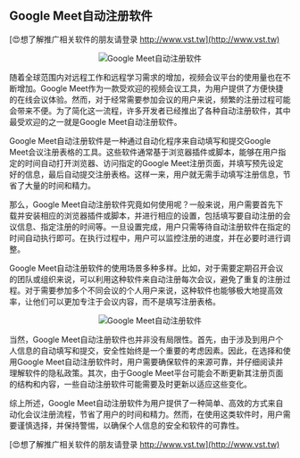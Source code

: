 ## **Google Meet自动注册软件**

[😍想了解推广相关软件的朋友请登录 http://www.vst.tw](http://www.vst.tw)

 <center><img src="https://vst.tw/MP4/tuiguang/png/8.png" alt="Google Meet自动注册软件"></center>

随着全球范围内对远程工作和远程学习需求的增加，视频会议平台的使用量也在不断增加。Google Meet作为一款受欢迎的视频会议工具，为用户提供了方便快捷的在线会议体验。然而，对于经常需要参加会议的用户来说，频繁的注册过程可能会带来不便。为了简化这一流程，许多开发者已经推出了各种自动注册软件，其中最受欢迎的之一就是Google Meet自动注册软件。

Google Meet自动注册软件是一种通过自动化程序来自动填写和提交Google Meet会议注册表格的工具。这些软件通常基于浏览器插件或脚本，能够在用户指定的时间自动打开浏览器、访问指定的Google Meet注册页面，并填写预先设定好的信息，最后自动提交注册表格。这样一来，用户就无需手动填写注册信息，节省了大量的时间和精力。

那么，Google Meet自动注册软件究竟如何使用呢？一般来说，用户需要首先下载并安装相应的浏览器插件或脚本，并进行相应的设置，包括填写要自动注册的会议信息、指定注册的时间等。一旦设置完成，用户只需等待自动注册软件在指定的时间自动执行即可。在执行过程中，用户可以监控注册的进度，并在必要时进行调整。

Google Meet自动注册软件的使用场景多种多样。比如，对于需要定期召开会议的团队或组织来说，可以利用这种软件来自动注册每次会议，避免了重复的注册过程。对于需要参加多个不同会议的个人用户来说，这种软件也能够极大地提高效率，让他们可以更加专注于会议内容，而不是填写注册表格。

 <center><img src="https://vst.tw/MP4/tuiguang/png/7.png" alt="Google Meet自动注册软件"></center>

当然，Google Meet自动注册软件也并非没有局限性。首先，由于涉及到用户个人信息的自动填写和提交，安全性始终是一个重要的考虑因素。因此，在选择和使用Google Meet自动注册软件时，用户需要确保软件的来源可靠，并仔细阅读并理解软件的隐私政策。其次，由于Google Meet平台可能会不断更新其注册页面的结构和内容，一些自动注册软件可能需要及时更新以适应这些变化。

综上所述，Google Meet自动注册软件为用户提供了一种简单、高效的方式来自动化会议注册流程，节省了用户的时间和精力。然而，在使用这类软件时，用户需要谨慎选择，并保持警惕，以确保个人信息的安全和软件的可靠性。

[😍想了解推广相关软件的朋友请登录 http://www.vst.tw](http://www.vst.tw)



